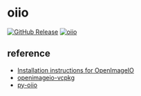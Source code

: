 # oiio

[![GitHub Release](https://img.shields.io/github/v/release/Glatzel/oiio)](https://github.com/Glatzel/oiio/releases/latest)
[![oiio](https://img.shields.io/github/v/release/AcademySoftwareFoundation/OpenImageIO?label=OpenColorIO)](https://github.com/AcademySoftwareFoundation/OpenImageIO)

## reference

- [Installation instructions for OpenImageIO](https://github.com/AcademySoftwareFoundation/OpenImageIO/blob/main/INSTALL.md)
- [openimageio-vcpkg](https://github.com/microsoft/vcpkg/blob/master/ports/openimageio/vcpkg.json)
- [py-oiio](https://github.com/Correct-Syntax/py-oiio)
